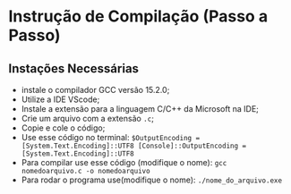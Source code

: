 # Instrução de Compilação (Passo a Passo)

## Instações Necessárias
- instale o compilador GCC versão 15.2.0;
- Utilize a IDE VScode;
- Instale a extensão para a linguagem C/C++ da Microsoft na IDE;
- Crie um arquivo com a extensão `.c`;
- Copie e cole o código;
- Use esse código no terminal:
  `$OutputEncoding = [System.Text.Encoding]::UTF8
[Console]::OutputEncoding = [System.Text.Encoding]::UTF8`
- Para compilar use esse código (modifique o nome):
  `gcc nomedoarquivo.c -o nomedoarquivo`
- Para rodar o programa use(modifique o nome):
  `./nome_do_arquivo.exe`
